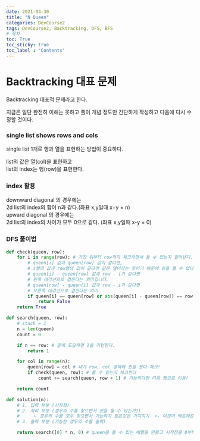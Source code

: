 ```yaml
---
date: 2021-04-30
title: "N Queen"
categories: DevCourse2
tags: DevCourse2, Backtracking, DFS, BFS
# 목차
toc: True  
toc_sticky: true 
toc_label : "Contents"
---
```


# Backtracking 대표 문제
Backtracking 대표적 문제라고 한다.

지금은 일단 완전히 이해는 못하고 풀이 개념 정도만 간단하게 작성하고 다음에 다시 수정할 것이다.

### single list shows rows and cols
single list 1개로 행과 열을 표현하는 방법이 중요하다.

list의 값은 열(col)을 표현하고  
list의 index는 행(row)을 표현한다.


### index 활용
downward diagonal 의 경우에는  
2d list의 index의 합이 n과 같다.(좌표 x,y일때 x+y = n)  
upward diagonal 의 경우에는  
2d list의 index의 차이가 모두 0으로 같다. (좌표 x,y일때 x-y = 0)  






### DFS 풀이법
```python
def check(queen, row):
    for i in range(row): # 가장 위부터 row까지 체크하면서 둘 수 있는지 알아낸다.
        # queen[i] 값과 queen[row] 값이 같다면,
        # i행의 값과 row행의 값이 같다면 같은 열이라는 뜻이기 때문에 퀸을 둘 수 없다.
        # queen[i] - queen[row] 값과 row - i가 같다면
        # 왼쪽 대각선으로 겹친다는 의미입니다.
        # queen[row] - queen[i] 값과 row - i가 같다면
        # 오른쪽 대각선으로 겹친다는 의미
        if queen[i] == queen[row] or abs(queen[i] - queen[row]) == row - i:
            return False
    return True

def search(queen, row):
    # stack = 1
    n = len(queen)
    count = 0

    if n == row: # 끝에 도달하면 1을 리턴한다.
        return 1

    for col in range(n):
        queen[row] = col # 내가 row, col 영역에 퀸을 뒀다 체크!
        if check(queen, row): # 둘 수 있는지 체크한다
            count += search(queen, row + 1) # 가능하다면 다음 행으로 이동!

    return count

def solution(n):
    # 1. 입력 부분 (시작점)
    # 2. 처리 부분 (경우의 수를 찾으면서 퀸을 둘 수 있는가?) 
    #     ㄴ 경우의 수를 모두 찾으면서 가능하지 않은것은 가지치기  <- 이것이 백트래킹
    # 3. 출력 부분 (가능한 경우의 수를 출력)

    return search([0] * n, 0) # queen을 둘 수 있는 배열을 만들고 시작점을 0부터 시작한다.

```